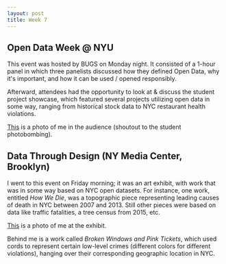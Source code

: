 ```yaml
---
layout: post
title: Week 7
---
```


## Open Data Week @ NYU
This event was hosted by BUGS on Monday night. It consisted of a 1-hour panel in which three panelists discussed how they defined Open Data, why it's important, and how it can be used / opened responsibly.

Afterward, attendees had the opportunity to look at & discuss the student project showcase, which featured several projects utilizing open data in some way, ranging from historical stock data to NYC restaurant health violations.

[This](https://github.com/nyu-ossd-s18/cak503-weekly/blob/master/images/event1.JPG) is a photo of me in the audience (shoutout to the student photobombing).

## Data Through Design (NY Media Center, Brooklyn)
I went to this event on Friday morning; it was an art exhibit, with work that was in some way based on NYC open datasets. For instance, one work, entitled *How We Die*, was a topographic piece representing leading causes of death in NYC between 2007 and 2013. Still other pieces were based on data like traffic fatalities, a tree census from 2015, etc.

[This](https://github.com/nyu-ossd-s18/cak503-weekly/blob/master/images/event2.JPG) is a photo of me at the exhibit.

Behind me is a work called *Broken Windows and Pink Tickets*, which used cords to represent certain low-level crimes (different colors for different violations), hanging over their corresponding geographic location in NYC.  
